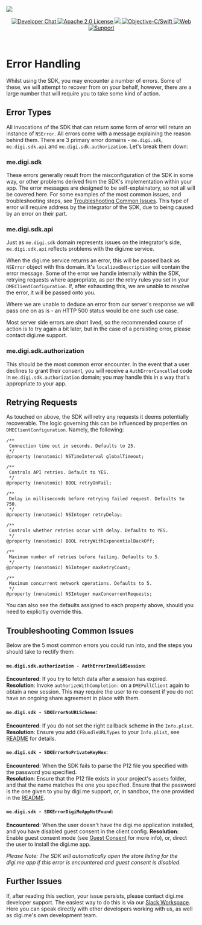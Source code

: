 ![](https://securedownloads.digi.me/partners/digime/SDKReadmeBanner.png)

<p align="center">
    <a href="https://developers.digi.me/slack/join">
        <img src="https://img.shields.io/badge/chat-slack-blueviolet.svg" alt="Developer Chat">
    </a>
    <a href="https://github.com/digime/digime-sdk-ios/blob/master/LICENSE">
        <img src="https://img.shields.io/badge/license-apache 2.0-blue.svg" alt="Apache 2.0 License">
    </a>
    <a href="#">
    	<img src="https://img.shields.io/badge/build-passing-brightgreen.svg"> 
    </a>
    <a href="https://swift.org">
        <img src="https://img.shields.io/badge/language-objectivec/swift-orange.svg" alt="Objective-C/Swift">
    </a>
    <a href="https://developers.digi.me">
        <img src="https://img.shields.io/badge/web-digi.me-red.svg" alt="Web">
    </a>
    <a href="https://digime.freshdesk.com/support/solutions/9000115894">
        <img src="https://img.shields.io/badge/support-freshdesk-721744.svg" alt="Support">
    </a>
</p>

<br>

# Error Handling

Whilst using the SDK, you may encounter a number of errors. Some of these, we will attempt to recover from on your behalf, however, there are a large number that will require you to take some kind of action.

## Error Types

All invocations of the SDK that can return some form of error will return an instance of `NSError`. All errors come with a message explaining the reason behind them. There are 3 primary error domains - `me.digi.sdk`, `me.digi.sdk.api` and `me.digi.sdk.authorization`. Let's break them down:

### me.digi.sdk

These errors generally result from the misconfiguration of the SDK in some way, or other problems derived from the SDK's implementation within your app. The error messages are designed to be self-explainatory, so not all will be covered here. For some examples of the most common issues, and troubleshooting steps, see [Troubleshooting Common Issues](#troubleshooting-common-issues). This type of error will require address by the integrator of the SDK, due to being caused by an error on their part.

### me.digi.sdk.api

Just as `me.digi.sdk` domain represents issues on the integrator's side, `me.digi.sdk.api` reflects problems with the digi.me service. 

When the digi.me service returns an error, this will be passed back as `NSError` object with this domain. It's `localizedDescription` will contain the error message. Some of the error we handle internally within the SDK, retrying requests where appropriate, as per the retry rules you set in your `DMEClientConfiguration`. If, after exhausting this, we are unable to resolve the error, it will be passed onto you.

Where we are unable to deduce an error from our server's response we will pass one on as is - an HTTP 500 status would be one such use case.

Most server side errors are short lived, so the recommended course of action is to try again a bit later, but in the case of a persisting error, please contact digi.me support.

### me.digi.sdk.authorization

This should be the most common error encounter. In the event that a user declines to grant their consent, you will receive a `AuthErrorCancelled` code in `me.digi.sdk.authorization` domain; you may handle this in a way that's appropriate to your app.

## Retrying Requests

As touched on above, the SDK will retry any requests it deems potentially recoverable. The logic governing this can be influenced by properties on `DMEClientConfiguration`. Namely, the following:

```objc
/**
 Connection time out in seconds. Defaults to 25.
 */
@property (nonatomic) NSTimeInterval globalTimeout;

/**
 Controls API retries. Default to YES.
 */
@property (nonatomic) BOOL retryOnFail;

/**
 Delay in milliseconds before retrying failed request. Defaults to 750.
 */
@property (nonatomic) NSInteger retryDelay;

/**
 Controls whether retries occur with delay. Defaults to YES.
 */
@property (nonatomic) BOOL retryWithExponentialBackOff;

/**
 Maximum number of retries before failing. Defaults to 5.
 */
@property (nonatomic) NSInteger maxRetryCount;

/**
 Maximum concurrent network operations. Defaults to 5.
 */
@property (nonatomic) NSInteger maxConcurrentRequests;
```
You can also see the defaults assigned to each property above, should you need to explicitly override this.

## Troubleshooting Common Issues

Below are the 5 most common errors you could run into, and the steps you should take to rectify them:

#### `me.digi.sdk.authorization - AuthErrorInvalidSession`:

**Encountered**: If you try to fetch data after a session has expired.<br>
**Resolution**: Invoke `authorizeWithCompletion:` on a `DMEPullClient` again to obtain a new session. This may require the user to re-consent if you do not have an ongoing share agreement in place with them.


#### `me.digi.sdk - SDKErrorNoURLScheme`:

**Encountered**: If you do not set the right callback scheme in the `Info.plist`.<br>
**Resolution**: Ensure you add `CFBundleURLTypes` to your `Info.plist`, see [README](https://github.com/digime/digime-sdk-ios/blob/master/README.md) for details.

#### `me.digi.sdk - SDKErrorNoPrivateKeyHex`:
**Encountered**: When the SDK fails to parse the P12 file you specified with the password you specified.<br>
**Resolution**: Ensure that the P12 file exists in your project's `assets` folder, and that the name matches the one you specified. Ensure that the password is the one given to you by digi.me support, or, in sandbox, the one provided in the [README](https://github.com/digime/digime-sdk-ios/blob/master/README.md).

#### `me.digi.sdk - SDKErrorDigiMeAppNotFound`:
**Encountered**: When the user doesn't have the digi.me application installed, and you have disabled guest consent in the client config.
**Resolution**: Enable guest consent mode (see [Guest Consent](guest-consent.html) for more info), or, direct the user to install the digi.me app.

*Please Note: The SDK will automatically open the store listing for the digi.me app if this error is encountered and guest consent is disabled.*

## Further Issues

If, after reading this section, your issue persists, please contact digi.me developer support. The easiest way to do this is via our [Slack Workspace](https://developers.digi.me/slack/join). Here you can speak directly with other developers working with us, as well as digi.me's own development team.

